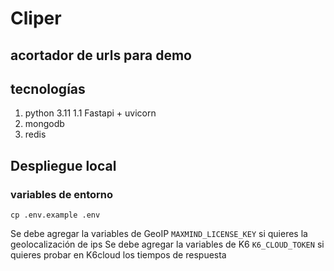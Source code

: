 # Cliper

## acortador de urls para demo

## tecnologías

1. python 3.11
   1.1 Fastapi + uvicorn
1. mongodb
1. redis

## Despliegue local

### variables de entorno

```
cp .env.example .env
```

Se debe agregar la variables de GeoIP `MAXMIND_LICENSE_KEY` si quieres la geolocalización de ips
Se debe agregar la variables de K6 `K6_CLOUD_TOKEN` si quieres probar en K6cloud los tiempos de respuesta


